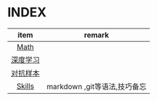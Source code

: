 # INDEX



|                  item                  |            remark            |
| :------------------------------------: | :--------------------------: |
|                [Math](./docs/Math/index_math.md)                |                              |
|     [深度学习](./docs/DL/sub_index_DL.md)      |                              |
| [对抗样本](./docs/Adversarial/sub_index_Adversarial.md) |                              |
|     [Skills](./docs/Skill/sub_index_Skill.md)     | markdown ,git等语法,技巧备忘 |



